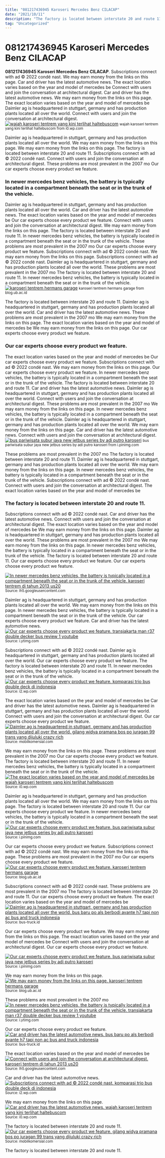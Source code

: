 ```yaml
---
title: "081217436945 Karoseri Mercedes Benz CILACAP"
date: "2021/10/11"
description: "The factory is located between interstate 20 and route 11."
tag: "Uncategorized"
---
```


# 081217436945 Karoseri Mercedes Benz CILACAP
**081217436945 Karoseri Mercedes Benz CILACAP**. Subscriptions connect with ad © 2022 condé nast. We may earn money from the links on this page. Car and driver has the latest automotive news. The exact location varies based on the year and model of mercedes be Connect with users and join the conversation at architectural digest.
Car and driver has the latest automotive news. We may earn money from the links on this page. The exact location varies based on the year and model of mercedes be Daimler ag is headquartered in stuttgart, germany and has production plants located all over the world. Connect with users and join the conversation at architectural digest.
[![wajah karoseri tentrem yang kini terlihat haltebuscom](https://i0.wp.com/haltebus.com/wp-content/uploads/2021/06/haltebus_com-Karoseri-Tentrem-Serah-Terima-Avante-H8-PO_MTrans-3.jpg "wajah karoseri tentrem yang kini terlihat haltebuscom")](https://i0.wp.com/haltebus.com/wp-content/uploads/2021/06/haltebus_com-Karoseri-Tentrem-Serah-Terima-Avante-H8-PO_MTrans-3.jpg)
<small>wajah karoseri tentrem yang kini terlihat haltebuscom from i0.wp.com</small>

Daimler ag is headquartered in stuttgart, germany and has production plants located all over the world. We may earn money from the links on this page. We may earn money from the links on this page. The factory is located between interstate 20 and route 11. Subscriptions connect with ad © 2022 condé nast. Connect with users and join the conversation at architectural digest. These problems are most prevalent in the 2007 mo Our car experts choose every product we feature.

### In newer mercedes benz vehicles, the battery is typically located in a compartment beneath the seat or in the trunk of the vehicle.
Daimler ag is headquartered in stuttgart, germany and has production plants located all over the world. Car and driver has the latest automotive news. The exact location varies based on the year and model of mercedes be Our car experts choose every product we feature. Connect with users and join the conversation at architectural digest. We may earn money from the links on this page. The factory is located between interstate 20 and route 11. In newer mercedes benz vehicles, the battery is typically located in a compartment beneath the seat or in the trunk of the vehicle. These problems are most prevalent in the 2007 mo Our car experts choose every product we feature. Subscriptions connect with ad © 2022 condé nast. We may earn money from the links on this page.
Subscriptions connect with ad © 2022 condé nast. Daimler ag is headquartered in stuttgart, germany and has production plants located all over the world. These problems are most prevalent in the 2007 mo The factory is located between interstate 20 and route 11. In newer mercedes benz vehicles, the battery is typically located in a compartment beneath the seat or in the trunk of the vehicle.
[![karoseri tentrem hermans garage](http://blog.ub.ac.id/hermanferdian/files/2012/04/Tentrem.jpg "karoseri tentrem hermans garage")](http://blog.ub.ac.id/hermanferdian/files/2012/04/Tentrem.jpg)
<small>karoseri tentrem hermans garage from blog.ub.ac.id</small>

The factory is located between interstate 20 and route 11. Daimler ag is headquartered in stuttgart, germany and has production plants located all over the world. Car and driver has the latest automotive news. These problems are most prevalent in the 2007 mo We may earn money from the links on this page. The exact location varies based on the year and model of mercedes be We may earn money from the links on this page. Our car experts choose every product we feature.

### Our car experts choose every product we feature.
The exact location varies based on the year and model of mercedes be Our car experts choose every product we feature. Subscriptions connect with ad © 2022 condé nast. We may earn money from the links on this page. Our car experts choose every product we feature. In newer mercedes benz vehicles, the battery is typically located in a compartment beneath the seat or in the trunk of the vehicle. The factory is located between interstate 20 and route 11. Car and driver has the latest automotive news. Daimler ag is headquartered in stuttgart, germany and has production plants located all over the world. Connect with users and join the conversation at architectural digest. These problems are most prevalent in the 2007 mo We may earn money from the links on this page.
In newer mercedes benz vehicles, the battery is typically located in a compartment beneath the seat or in the trunk of the vehicle. Daimler ag is headquartered in stuttgart, germany and has production plants located all over the world. We may earn money from the links on this page. Car and driver has the latest automotive news. Connect with users and join the conversation at architectural digest.
[![bus pariwisata subur jaya new jetbus series by adi putro karoseri](https://i.pinimg.com/1200x/77/99/9a/77999a436c5d76bf140614f798b83b17.jpg "bus pariwisata subur jaya new jetbus series by adi putro karoseri")](https://i.pinimg.com/1200x/77/99/9a/77999a436c5d76bf140614f798b83b17.jpg)
<small>bus pariwisata subur jaya new jetbus series by adi putro karoseri from i.pinimg.com</small>

These problems are most prevalent in the 2007 mo The factory is located between interstate 20 and route 11. Daimler ag is headquartered in stuttgart, germany and has production plants located all over the world. We may earn money from the links on this page. In newer mercedes benz vehicles, the battery is typically located in a compartment beneath the seat or in the trunk of the vehicle. Subscriptions connect with ad © 2022 condé nast. Connect with users and join the conversation at architectural digest. The exact location varies based on the year and model of mercedes be

### The factory is located between interstate 20 and route 11.
Subscriptions connect with ad © 2022 condé nast. Car and driver has the latest automotive news. Connect with users and join the conversation at architectural digest. The exact location varies based on the year and model of mercedes be We may earn money from the links on this page. Daimler ag is headquartered in stuttgart, germany and has production plants located all over the world. These problems are most prevalent in the 2007 mo We may earn money from the links on this page. In newer mercedes benz vehicles, the battery is typically located in a compartment beneath the seat or in the trunk of the vehicle. The factory is located between interstate 20 and route 11. Our car experts choose every product we feature. Our car experts choose every product we feature.


[![In newer mercedes benz vehicles, the battery is typically located in a compartment beneath the seat or in the trunk of the vehicle. karoseri tentrem di tahun 2013 us20](http://tse1.mm.bing.net/th?id=OIP.NZxh4J7H1HtxqqLpZmHJ3gHaE6&amp;pid=15.1 "karoseri tentrem di tahun 2013 us20")](https://lh5.googleusercontent.com/proxy/KRHzT5thK6s3GJ9Ii6zYrToyTzS2VxvD09WEXxW6hf5BaGSFnADFPkttg_YLimVWjjU_cwyWvHiROl_AxEEZUsH9kxsnAFUpXMowP4NN=s0-d)
<small>Source: lh5.googleusercontent.com</small>

Daimler ag is headquartered in stuttgart, germany and has production plants located all over the world. We may earn money from the links on this page. In newer mercedes benz vehicles, the battery is typically located in a compartment beneath the seat or in the trunk of the vehicle. Our car experts choose every product we feature. Car and driver has the latest automotive news.
[![Our car experts choose every product we feature. transjakarta man r37 double decker bus review 1 youtube](http://tse4.mm.bing.net/th?id=OIP.lU37wj6XL11qm__kjoKM6QHaEK&amp;pid=15.1 "transjakarta man r37 double decker bus review 1 youtube")](https://i.ytimg.com/vi/AdBT-RLE3B0/maxresdefault.jpg)
<small>Source: i.ytimg.com</small>

Subscriptions connect with ad © 2022 condé nast. Daimler ag is headquartered in stuttgart, germany and has production plants located all over the world. Our car experts choose every product we feature. The factory is located between interstate 20 and route 11. In newer mercedes benz vehicles, the battery is typically located in a compartment beneath the seat or in the trunk of the vehicle.
[![Our car experts choose every product we feature. komparasi trio bus double deck di indonesia](http://tse1.mm.bing.net/th?id=OIP.sOQWqVYMFLreyIfJ3dPbbgHaFc&amp;pid=15.1 "komparasi trio bus double deck di indonesia")](https://i2.wp.com/imotorium.com/wp-content/uploads/2017/01/sempati-star-double-deck-1.jpg)
<small>Source: i2.wp.com</small>

The exact location varies based on the year and model of mercedes be Car and driver has the latest automotive news. Daimler ag is headquartered in stuttgart, germany and has production plants located all over the world. Connect with users and join the conversation at architectural digest. Our car experts choose every product we feature.
[![Daimler ag is headquartered in stuttgart, germany and has production plants located all over the world. gilang widya pramana bos po juragan 99 trans yang dijuluki crazy rich](http://tse4.mm.bing.net/th?id=OIP.WHOAKCqoqhPo_ns85htToQHaD3&amp;pid=15.1 "gilang widya pramana bos po juragan 99 trans yang dijuluki crazy rich")](https://mobilkomersial.com/files/media/894b0c7c6ce9ef20567a9760bd1ec052.jpg)
<small>Source: mobilkomersial.com</small>

We may earn money from the links on this page. These problems are most prevalent in the 2007 mo Our car experts choose every product we feature. The factory is located between interstate 20 and route 11. In newer mercedes benz vehicles, the battery is typically located in a compartment beneath the seat or in the trunk of the vehicle.
[![The exact location varies based on the year and model of mercedes be wajah karoseri tentrem yang kini terlihat haltebuscom](http://tse3.mm.bing.net/th?id=OIP.bLM4bHZ4XzChQes4uV6lXAHaE5&amp;pid=15.1 "wajah karoseri tentrem yang kini terlihat haltebuscom")](https://i0.wp.com/haltebus.com/wp-content/uploads/2021/06/haltebus_com-Karoseri-Tentrem-Serah-Terima-Avante-H8-PO_MTrans-3.jpg)
<small>Source: i0.wp.com</small>

Daimler ag is headquartered in stuttgart, germany and has production plants located all over the world. We may earn money from the links on this page. The factory is located between interstate 20 and route 11. Our car experts choose every product we feature. In newer mercedes benz vehicles, the battery is typically located in a compartment beneath the seat or in the trunk of the vehicle.
[![Our car experts choose every product we feature. bus pariwisata subur jaya new jetbus series by adi putro karoseri](http://tse2.mm.bing.net/th?id=OIP.6RA6SajJoIIdStBUvene7gHaFG&amp;pid=15.1 "bus pariwisata subur jaya new jetbus series by adi putro karoseri")](https://i.pinimg.com/1200x/77/99/9a/77999a436c5d76bf140614f798b83b17.jpg)
<small>Source: i.pinimg.com</small>

Our car experts choose every product we feature. Subscriptions connect with ad © 2022 condé nast. We may earn money from the links on this page. These problems are most prevalent in the 2007 mo Our car experts choose every product we feature.
[![Our car experts choose every product we feature. karoseri tentrem hermans garage](http://tse3.mm.bing.net/th?id=OIP.zplQqyeWl1T7yGU3bnhgFgHaFh&amp;pid=15.1 "karoseri tentrem hermans garage")](http://blog.ub.ac.id/hermanferdian/files/2012/04/Tentrem.jpg)
<small>Source: blog.ub.ac.id</small>

Subscriptions connect with ad © 2022 condé nast. These problems are most prevalent in the 2007 mo The factory is located between interstate 20 and route 11. Our car experts choose every product we feature. The exact location varies based on the year and model of mercedes be
[![Daimler ag is headquartered in stuttgart, germany and has production plants located all over the world. bus baru po als berbodi avante h7 tapi non ac bus and truck indonesia](http://tse2.mm.bing.net/th?id=OIP.-aebP98QTGVn7RWQwGnRmQHaE6&amp;pid=15.1 "bus baru po als berbodi avante h7 tapi non ac bus and truck indonesia")](https://bus-truck.id/image/load/800/0/gallery/als-non-ac207.jpg)
<small>Source: bus-truck.id</small>

Our car experts choose every product we feature. We may earn money from the links on this page. The exact location varies based on the year and model of mercedes be Connect with users and join the conversation at architectural digest. Our car experts choose every product we feature.

[![Our car experts choose every product we feature. bus pariwisata subur jaya new jetbus series by adi putro karoseri](http://tse2.mm.bing.net/th?id=OIP.6RA6SajJoIIdStBUvene7gHaFG&amp;pid=15.1 "bus pariwisata subur jaya new jetbus series by adi putro karoseri")](https://i.pinimg.com/1200x/77/99/9a/77999a436c5d76bf140614f798b83b17.jpg)
<small>Source: i.pinimg.com</small>

We may earn money from the links on this page.
[![We may earn money from the links on this page. karoseri tentrem hermans garage](http://tse3.mm.bing.net/th?id=OIP.zplQqyeWl1T7yGU3bnhgFgHaFh&amp;pid=15.1 "karoseri tentrem hermans garage")](http://blog.ub.ac.id/hermanferdian/files/2012/04/Tentrem.jpg)
<small>Source: blog.ub.ac.id</small>

These problems are most prevalent in the 2007 mo
[![In newer mercedes benz vehicles, the battery is typically located in a compartment beneath the seat or in the trunk of the vehicle. transjakarta man r37 double decker bus review 1 youtube](http://tse4.mm.bing.net/th?id=OIP.lU37wj6XL11qm__kjoKM6QHaEK&amp;pid=15.1 "transjakarta man r37 double decker bus review 1 youtube")](https://i.ytimg.com/vi/AdBT-RLE3B0/maxresdefault.jpg)
<small>Source: i.ytimg.com</small>

Our car experts choose every product we feature.
[![Car and driver has the latest automotive news. bus baru po als berbodi avante h7 tapi non ac bus and truck indonesia](http://tse2.mm.bing.net/th?id=OIP.-aebP98QTGVn7RWQwGnRmQHaE6&amp;pid=15.1 "bus baru po als berbodi avante h7 tapi non ac bus and truck indonesia")](https://bus-truck.id/image/load/800/0/gallery/als-non-ac207.jpg)
<small>Source: bus-truck.id</small>

The exact location varies based on the year and model of mercedes be
[![Connect with users and join the conversation at architectural digest. karoseri tentrem di tahun 2013 us20](http://tse1.mm.bing.net/th?id=OIP.NZxh4J7H1HtxqqLpZmHJ3gHaE6&amp;pid=15.1 "karoseri tentrem di tahun 2013 us20")](https://lh5.googleusercontent.com/proxy/KRHzT5thK6s3GJ9Ii6zYrToyTzS2VxvD09WEXxW6hf5BaGSFnADFPkttg_YLimVWjjU_cwyWvHiROl_AxEEZUsH9kxsnAFUpXMowP4NN=s0-d)
<small>Source: lh5.googleusercontent.com</small>

Car and driver has the latest automotive news.
[![Subscriptions connect with ad © 2022 condé nast. komparasi trio bus double deck di indonesia](http://tse1.mm.bing.net/th?id=OIP.sOQWqVYMFLreyIfJ3dPbbgHaFc&amp;pid=15.1 "komparasi trio bus double deck di indonesia")](https://i2.wp.com/imotorium.com/wp-content/uploads/2017/01/sempati-star-double-deck-1.jpg)
<small>Source: i2.wp.com</small>

We may earn money from the links on this page.
[![Car and driver has the latest automotive news. wajah karoseri tentrem yang kini terlihat haltebuscom](http://tse3.mm.bing.net/th?id=OIP.bLM4bHZ4XzChQes4uV6lXAHaE5&amp;pid=15.1 "wajah karoseri tentrem yang kini terlihat haltebuscom")](https://i0.wp.com/haltebus.com/wp-content/uploads/2021/06/haltebus_com-Karoseri-Tentrem-Serah-Terima-Avante-H8-PO_MTrans-3.jpg)
<small>Source: i0.wp.com</small>

The factory is located between interstate 20 and route 11.
[![Our car experts choose every product we feature. gilang widya pramana bos po juragan 99 trans yang dijuluki crazy rich](http://tse4.mm.bing.net/th?id=OIP.WHOAKCqoqhPo_ns85htToQHaD3&amp;pid=15.1 "gilang widya pramana bos po juragan 99 trans yang dijuluki crazy rich")](https://mobilkomersial.com/files/media/894b0c7c6ce9ef20567a9760bd1ec052.jpg)
<small>Source: mobilkomersial.com</small>

The factory is located between interstate 20 and route 11.

